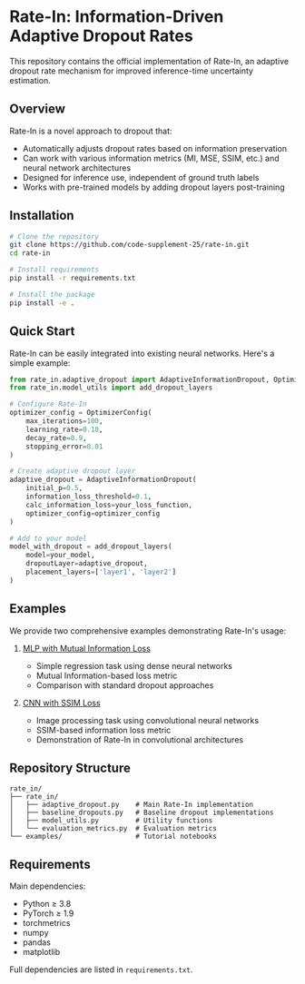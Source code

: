 # Rate-In: Information-Driven Adaptive Dropout Rates

This repository contains the official implementation of Rate-In, an adaptive dropout rate mechanism for improved inference-time uncertainty estimation.

## Overview

Rate-In is a novel approach to dropout that:
- Automatically adjusts dropout rates based on information preservation
- Can work with various information metrics (MI, MSE, SSIM, etc.) and neural network architectures
- Designed for inference use, independent of ground truth labels
- Works with pre-trained models by adding dropout layers post-training

## Installation

```bash
# Clone the repository
git clone https://github.com/code-supplement-25/rate-in.git
cd rate-in

# Install requirements
pip install -r requirements.txt

# Install the package
pip install -e .
```

## Quick Start

Rate-In can be easily integrated into existing neural networks. Here's a simple example:

```python
from rate_in.adaptive_dropout import AdaptiveInformationDropout, OptimizerConfig
from rate_in.model_utils import add_dropout_layers

# Configure Rate-In
optimizer_config = OptimizerConfig(
    max_iterations=100,
    learning_rate=0.10,
    decay_rate=0.9,
    stopping_error=0.01
)

# Create adaptive dropout layer
adaptive_dropout = AdaptiveInformationDropout(
    initial_p=0.5,
    information_loss_threshold=0.1,
    calc_information_loss=your_loss_function,
    optimizer_config=optimizer_config
)

# Add to your model
model_with_dropout = add_dropout_layers(
    model=your_model,
    dropoutLayer=adaptive_dropout,
    placement_layers=['layer1', 'layer2']
)
```

## Examples

We provide two comprehensive examples demonstrating Rate-In's usage:

1. [MLP with Mutual Information Loss](examples/tutorial_mlp_with_mi_loss.ipynb)
   - Simple regression task using dense neural networks
   - Mutual Information-based loss metric
   - Comparison with standard dropout approaches

2. [CNN with SSIM Loss](examples/tutorial_cnn_with_ssim_loss.ipynb)
   - Image processing task using convolutional neural networks
   - SSIM-based information loss metric
   - Demonstration of Rate-In in convolutional architectures

## Repository Structure

```
rate_in/
├── rate_in/
│   ├── adaptive_dropout.py    # Main Rate-In implementation
│   ├── baseline_dropouts.py   # Baseline dropout implementations
│   ├── model_utils.py         # Utility functions
│   └── evaluation_metrics.py  # Evaluation metrics
└── examples/                  # Tutorial notebooks
```

## Requirements

Main dependencies:
- Python ≥ 3.8
- PyTorch ≥ 1.9
- torchmetrics
- numpy
- pandas
- matplotlib

Full dependencies are listed in `requirements.txt`.
